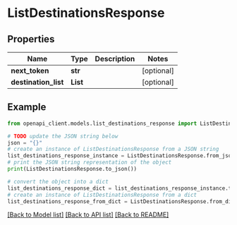 # ListDestinationsResponse


## Properties

Name | Type | Description | Notes
------------ | ------------- | ------------- | -------------
**next_token** | **str** |  | [optional] 
**destination_list** | **List** |  | [optional] 

## Example

```python
from openapi_client.models.list_destinations_response import ListDestinationsResponse

# TODO update the JSON string below
json = "{}"
# create an instance of ListDestinationsResponse from a JSON string
list_destinations_response_instance = ListDestinationsResponse.from_json(json)
# print the JSON string representation of the object
print(ListDestinationsResponse.to_json())

# convert the object into a dict
list_destinations_response_dict = list_destinations_response_instance.to_dict()
# create an instance of ListDestinationsResponse from a dict
list_destinations_response_from_dict = ListDestinationsResponse.from_dict(list_destinations_response_dict)
```
[[Back to Model list]](../README.md#documentation-for-models) [[Back to API list]](../README.md#documentation-for-api-endpoints) [[Back to README]](../README.md)


